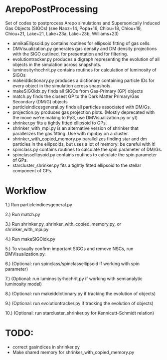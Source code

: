 # ArepoPostProcessing

Set of codes to postprocess Arepo simulations and Supersonically Induced Gas Objects (SIGOs) (see Naoz+14, Popa+16, Chiou+18, Chiou+19, Chiou+21, Lake+21, Lake+23a, Lake+23b, Williams+23)

- annikaEllipsoid.py contains routines for ellipsoid fitting of gas cells.
- DMVisualization.py generates gas density and DM density projections with the SIGO outlined, for presentation and for filtering.
- evolutiontracker.py produces a digraph representing the evolution of all objects in the simulation across snapshots.
- luminosityrhochrit.py contains routines for calculation of luminosity of SIGOs
- makeiddictionary.py produces a dictionary containing particle IDs for every object in the simulation across snapshots.
- makeSIGOidx.py finds all SIGOs from Gas-Primary (GP) objects
- match.py finds the closest GP to the Dark Matter Primary/Gas Secondary (DM/G) objects
- particleindicesgeneral.py finds all particles associated with DM/Gs.
- projection.py produces gas projection plots. (Mostly deprecated with the move we're making to Py3, use DMVisualization.py or yt)
- shrinker.py fits a tightly fitted ellipsoid to GPs.
- shrinker_with_mpi.py is an alternative version of shrinker that parallelizes the gas fitting. Use with mpi4py on a cluster.
- shrinker_with_copied_memory.py parallelizes finding star and dm particles in the ellipsoids, but uses a lot of memory: be careful with it!
- spinclass.py contains routines to calculate the spin parameter of DM/Gs.
- spinclassellipsoid.py contains routines to calculate the spin parameter of GPs.
- starcluster_shrinker.py fits a tightly fitted ellipsoid to the stellar component of GPs.

# Workflow

1.) Run particleindicesgeneral.py

2.) Run match.py

3.) Run shrinker.py, shrinker_with_copied_memory.py, or shrinker_with_mpi.py

4.) Run makeSIGOidx.py

5.) To visually confirm important SIGOs and remove NSCs, run DMVisualization.py.

6.) (Optional: run spinclass/spinclassellipsoid if working with spin parameter)

7.) (Optional: run luminosityrhochrit.py if working with semianalytic luminosity model)

8.) (Optional: run makeiddictionary.py if tracking the evolution of objects)

9.) (Optional: run evolutiontracker.py if tracking the evolution of objects)

10.) (Optional: run starcluster_shrinker.py for Kennicutt-Schmidt relation)

# TODO: 
- correct gasindices in shrinker.py
- Make shared memory for shrinker_with_copied_memory.py


